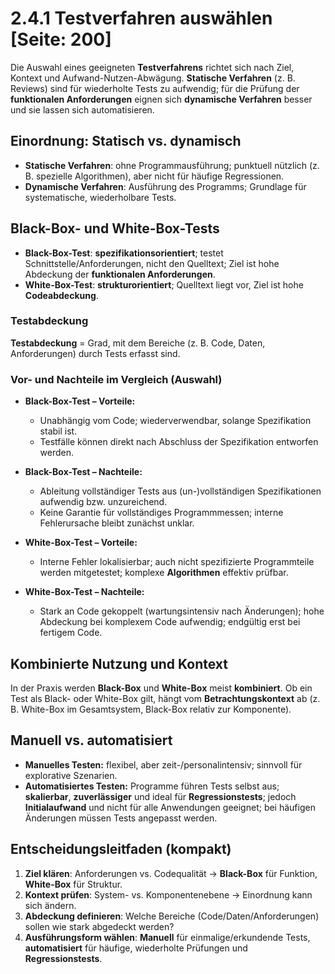 # 2.4.1 Testverfahren auswählen [Seite: 200]

Die Auswahl eines geeigneten **Testverfahrens** richtet sich nach Ziel, Kontext und Aufwand-Nutzen-Abwägung. **Statische Verfahren** (z. B. Reviews) sind für wiederholte Tests zu aufwendig; für die Prüfung der **funktionalen Anforderungen** eignen sich **dynamische Verfahren** besser und sie lassen sich automatisieren. 

## Einordnung: Statisch vs. dynamisch

* **Statische Verfahren**: ohne Programmausführung; punktuell nützlich (z. B. spezielle Algorithmen), aber nicht für häufige Regressionen. 
* **Dynamische Verfahren**: Ausführung des Programms; Grundlage für systematische, wiederholbare Tests. 

## Black-Box- und White-Box-Tests

* **Black-Box-Test**: **spezifikationsorientiert**; testet Schnittstelle/Anforderungen, nicht den Quelltext; Ziel ist hohe Abdeckung der **funktionalen Anforderungen**. 
* **White-Box-Test**: **strukturorientiert**; Quelltext liegt vor, Ziel ist hohe **Codeabdeckung**. 

### **Testabdeckung**

**Testabdeckung** = Grad, mit dem Bereiche (z. B. Code, Daten, Anforderungen) durch Tests erfasst sind. 

### Vor- und Nachteile im Vergleich (Auswahl)

* **Black-Box-Test – Vorteile:**

  * Unabhängig vom Code; wiederverwendbar, solange Spezifikation stabil ist.
  * Testfälle können direkt nach Abschluss der Spezifikation entworfen werden. 
* **Black-Box-Test – Nachteile:**

  * Ableitung vollständiger Tests aus (un-)vollständigen Spezifikationen aufwendig bzw. unzureichend.
  * Keine Garantie für vollständiges Programmmessen; interne Fehlerursache bleibt zunächst unklar. 
* **White-Box-Test – Vorteile:**

  * Interne Fehler lokalisierbar; auch nicht spezifizierte Programmteile werden mitgetestet; komplexe **Algorithmen** effektiv prüfbar. 
* **White-Box-Test – Nachteile:**

  * Stark an Code gekoppelt (wartungsintensiv nach Änderungen); hohe Abdeckung bei komplexem Code aufwendig; endgültig erst bei fertigem Code. 

## Kombinierte Nutzung und Kontext

In der Praxis werden **Black-Box** und **White-Box** meist **kombiniert**. Ob ein Test als Black- oder White-Box gilt, hängt vom **Betrachtungskontext** ab (z. B. White-Box im Gesamtsystem, Black-Box relativ zur Komponente). 

## Manuell vs. automatisiert

* **Manuelles Testen:** flexibel, aber zeit-/personalintensiv; sinnvoll für explorative Szenarien. 
* **Automatisiertes Testen:** Programme führen Tests selbst aus; **skalierbar**, **zuverlässiger** und ideal für **Regressionstests**; jedoch **Initialaufwand** und nicht für alle Anwendungen geeignet; bei häufigen Änderungen müssen Tests angepasst werden.

## Entscheidungsleitfaden (kompakt)

1. **Ziel klären**: Anforderungen vs. Codequalität → **Black-Box** für Funktion, **White-Box** für Struktur.
2. **Kontext prüfen**: System- vs. Komponentenebene → Einordnung kann sich ändern. 
3. **Abdeckung definieren**: Welche Bereiche (Code/Daten/Anforderungen) sollen wie stark abgedeckt werden? 
4. **Ausführungsform wählen**: **Manuell** für einmalige/erkundende Tests, **automatisiert** für häufige, wiederholte Prüfungen und **Regressionstests**.
